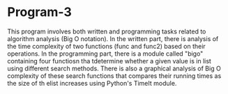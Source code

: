 # Program-3

This program involves both written and programming tasks related to algorithm analysis (Big O notation). In the written part, there is analysis of the time complexity of two functions (func and func2) based on their operations. In the programming part, there is a module called "bigo" containing four functiosn tha tdetermine whether a given value is in list using different search methods. There is also a graphical analysis of Big O complexity of these search functions that compares their running times as the size of th elist increases using Python's TimeIt module.
